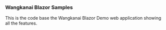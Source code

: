 ### Wangkanai Blazor Samples

This is the code base the Wangkanai Blazor Demo web application showing all the features.